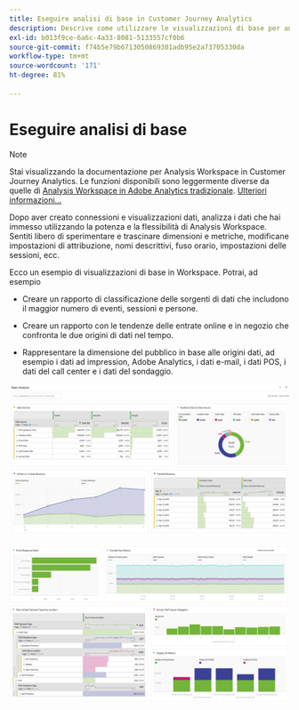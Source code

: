 ```yaml
---
title: Eseguire analisi di base in Customer Journey Analytics
description: Descrive come utilizzare le visualizzazioni di base per analizzare i dati in Customer Journey Analytics
exl-id: b013f9ce-6a6c-4a33-8081-5133557cf0b6
source-git-commit: f74b5e79b6713050869301adb95e2a73705330da
workflow-type: tm+mt
source-wordcount: '171'
ht-degree: 81%

---
```


# Eseguire analisi di base

>[!NOTE]
>
>Stai visualizzando la documentazione per Analysis Workspace in Customer Journey Analytics. Le funzioni disponibili sono leggermente diverse da quelle di [Analysis Workspace in Adobe Analytics tradizionale](https://experienceleague.adobe.com/docs/analytics/analyze/analysis-workspace/home.html). [Ulteriori informazioni...](/help/getting-started/cja-aa.md)

Dopo aver creato connessioni e visualizzazioni dati, analizza i dati che hai immesso utilizzando la potenza e la flessibilità di Analysis Workspace. Sentiti libero di sperimentare e trascinare dimensioni e metriche, modificane impostazioni di attribuzione, nomi descrittivi, fuso orario, impostazioni delle sessioni, ecc.

Ecco un esempio di visualizzazioni di base in Workspace. Potrai, ad esempio

* Creare un rapporto di classificazione delle sorgenti di dati che includono il maggior numero di eventi, sessioni e persone.

* Creare un rapporto con le tendenze delle entrate online e in negozio che confronta le due origini di dati nel tempo.

* Rappresentare la dimensione del pubblico in base alle origini dati, ad esempio i dati ad impression, Adobe Analytics, i dati e-mail, i dati POS, i dati del call center e i dati del sondaggio.

![](assets/cja-basic-analysis.png)

![](assets/cja-basic-analysis2.png)
